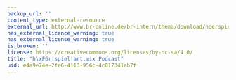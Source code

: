 ```yaml
---
backup_url: ''
content_type: external-resource
external_url: http://www.br-online.de/br-intern/thema/download/hoerspielartmix.xml
has_external_licence_warning: true
has_external_license_warning: true
is_broken: ''
license: https://creativecommons.org/licenses/by-nc-sa/4.0/
title: "h\xF6r!spiel!art.mix Podcast"
uid: e4a9e74e-2fe6-4113-956c-4c017341ab7f
---
```

